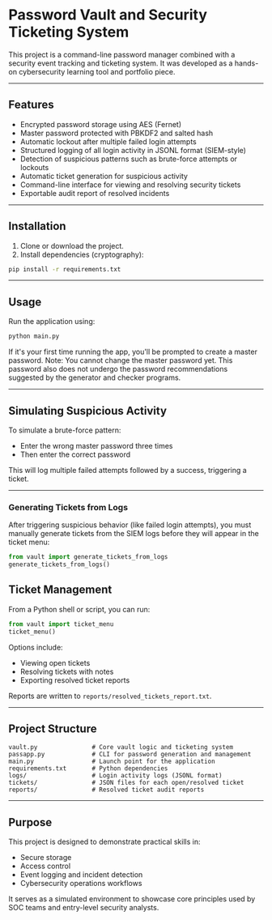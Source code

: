 # Password Vault and Security Ticketing System

This project is a command-line password manager combined with a security event tracking and ticketing system. It was developed as a hands-on cybersecurity learning tool and portfolio piece.

---

## Features

- Encrypted password storage using AES (Fernet)
- Master password protected with PBKDF2 and salted hash
- Automatic lockout after multiple failed login attempts
- Structured logging of all login activity in JSONL format (SIEM-style)
- Detection of suspicious patterns such as brute-force attempts or lockouts
- Automatic ticket generation for suspicious activity
- Command-line interface for viewing and resolving security tickets
- Exportable audit report of resolved incidents

---

## Installation

1. Clone or download the project.
2. Install dependencies (cryptography):
```bash
pip install -r requirements.txt
```

---

## Usage

Run the application using:

```bash
python main.py
```

If it's your first time running the app, you'll be prompted to create a master password. 
Note: You cannot change the master password yet. This password also does not undergo the password recommendations suggested by the generator and checker programs.

---

## Simulating Suspicious Activity

To simulate a brute-force pattern:
- Enter the wrong master password three times
- Then enter the correct password

This will log multiple failed attempts followed by a success, triggering a ticket.

---

### Generating Tickets from Logs

After triggering suspicious behavior (like failed login attempts), you must manually generate tickets from the SIEM logs before they will appear in the ticket menu:

```python
from vault import generate_tickets_from_logs
generate_tickets_from_logs()
```

## Ticket Management

From a Python shell or script, you can run:

```python
from vault import ticket_menu
ticket_menu()
```

Options include:
- Viewing open tickets
- Resolving tickets with notes
- Exporting resolved ticket reports

Reports are written to `reports/resolved_tickets_report.txt`.

---

## Project Structure

```
vault.py               # Core vault logic and ticketing system
passapp.py             # CLI for password generation and management
main.py                # Launch point for the application
requirements.txt       # Python dependencies
logs/                  # Login activity logs (JSONL format)
tickets/               # JSON files for each open/resolved ticket
reports/               # Resolved ticket audit reports
```

---

## Purpose

This project is designed to demonstrate practical skills in:
- Secure storage
- Access control
- Event logging and incident detection
- Cybersecurity operations workflows

It serves as a simulated environment to showcase core principles used by SOC teams and entry-level security analysts.
